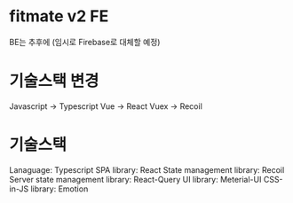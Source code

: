 # fitmate v2 FE
BE는 추후에 (임시로 Firebase로 대체할 예정)

# 기술스택 변경
Javascript -> Typescript
Vue -> React
Vuex -> Recoil

# 기술스택
Lanaguage: Typescript
SPA library: React
State management library: Recoil
Server state management library: React-Query
UI library: Meterial-UI
CSS-in-JS library: Emotion